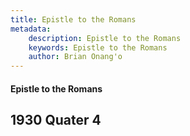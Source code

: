 ```yaml
---
title: Epistle to the Romans
metadata:
    description: Epistle to the Romans
    keywords: Epistle to the Romans
    author: Brian Onang'o
---
```


#### Epistle to the Romans

## 1930 Quater 4
